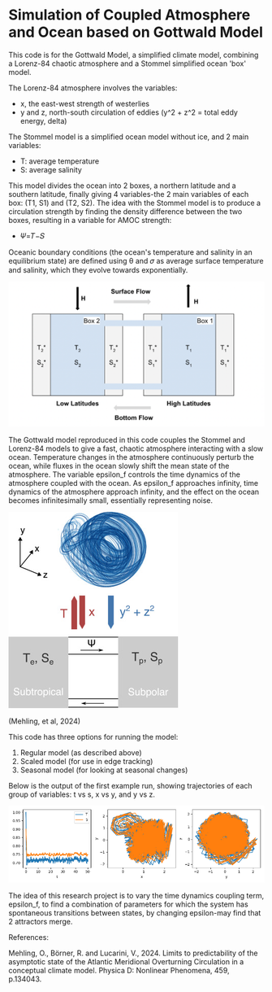 # Simulation of Coupled Atmosphere and Ocean based on Gottwald Model

This code is for the Gottwald Model, a simplified climate model, combining a Lorenz-84 chaotic atmosphere and a Stommel simplified ocean 'box' model.

The Lorenz-84 atmosphere involves the variables: 
- x, the east-west strength of westerlies
- y and z, north-south circulation of eddies (y^2 + z^2 = total eddy energy, delta)

The Stommel model is a simplified ocean model without ice, and 2 main variables: 
- T: average temperature
- S: average salinity

This model divides the ocean into 2 boxes, a northern latitude and a southern latitude, finally giving 4 variables-the 2 main variables of each box: (T1, S1) and (T2, S2). The idea with the Stommel model is to produce a circulation strength by finding the density difference between the two boxes, resulting in a variable for AMOC strength:
- 𝛹=𝑇−𝑆

Oceanic boundary conditions (the ocean's temperature and salinity in an equilibrium state) are defined using θ and 𝜎 as average surface temperature and salinity, which they evolve towards exponentially. 

<p>
  <img src="https://github.com/amethystaurora-robo/simulation_practice/blob/main/proxy-image.png" width="700">
</p>

The Gottwald model reproduced in this code couples the Stommel and Lorenz-84 models to give a fast, chaotic atmosphere interacting with a slow ocean. Temperature changes in the atmosphere continuously perturb the ocean, while fluxes in the ocean slowly shift the mean state of the atmosphere. The variable epsilon_f controls the time dynamics of the atmosphere coupled with the ocean. As epsilon_f approaches infinity, time dynamics of the atmosphere approach infinity, and the effect on the ocean becomes infinitesimally small, essentially representing noise.

<p>
  <img src="https://github.com/amethystaurora-robo/simulation_practice/blob/main/gottwald.jpg">
</p>
(Mehling, et al, 2024)
<p></p>
This code has three options for running the model:

1. Regular model (as described above)
2. Scaled model (for use in edge tracking)
3. Seasonal model (for looking at seasonal changes)

Below is the output of the first example run, showing trajectories of each group of variables: t vs s, x vs y, and y vs z.

<p>
  <img src="https://github.com/amethystaurora-robo/simulation_practice/blob/main/gottwald_noice.png">
</p>

The idea of this research project is to vary the time dynamics coupling term, epsilon_f, to find a combination of parameters for which the system has spontaneous transitions between states, by changing epsilon-may find that 2 attractors merge.

References:

Mehling, O., Börner, R. and Lucarini, V., 2024. Limits to predictability of the asymptotic state of the Atlantic Meridional Overturning Circulation in a conceptual climate model. Physica D: Nonlinear Phenomena, 459, p.134043.

